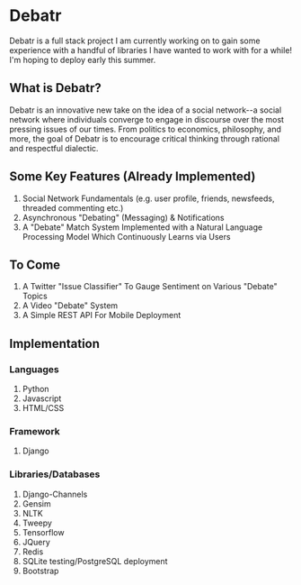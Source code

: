 # Debatr #
Debatr is a full stack project I am currently working on to gain some experience with a handful of libraries I have wanted to work with for a while! I'm hoping to deploy early this summer.

## What is Debatr? ##
Debatr is an innovative new take on the idea of a social network--a social network where individuals converge to engage in discourse over the most pressing issues of our times. From politics to economics, philosophy, and more, the goal of Debatr is to encourage critical thinking through rational and respectful dialectic.

## Some Key Features (Already Implemented) ##
1. Social Network Fundamentals (e.g. user profile, friends, newsfeeds, threaded commenting etc.)
2. Asynchronous "Debating" (Messaging) & Notifications
3. A "Debate" Match System Implemented with a Natural Language Processing Model Which Continuously Learns via Users

## To Come ##
1. A Twitter "Issue Classifier" To Gauge Sentiment on Various "Debate" Topics
2. A Video "Debate" System
3. A Simple REST API For Mobile Deployment

## Implementation ##

### Languages ###
1. Python
2. Javascript
3. HTML/CSS

### Framework ###
1. Django

### Libraries/Databases ###
1. Django-Channels
2. Gensim
3. NLTK
4. Tweepy
5. Tensorflow
6. JQuery
7. Redis
8. SQLite testing/PostgreSQL deployment
9. Bootstrap
